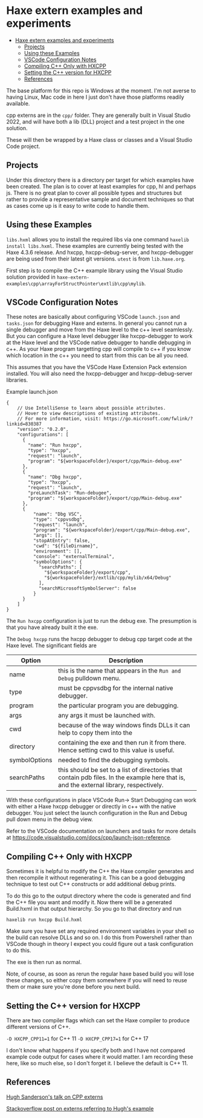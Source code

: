 # Haxe extern examples and experiments

- [Haxe extern examples and experiments](#haxe-extern-examples-and-experiments)
  - [Projects](#projects)
  - [Using these Examples](#using-these-examples)
  - [VSCode Configuration Notes](#vscode-configuration-notes)
  - [Compiling C++ Only with HXCPP](#compiling-c-only-with-hxcpp)
  - [Setting the C++ version for HXCPP](#setting-the-c-version-for-hxcpp)
  - [References](#references)

The base platform for this repo is Windows at the moment. I'm not averse to
having Linux, Mac code in here I just don't have those platforms readily 
available.

cpp externs are in the `cpp/` folder. They are generally built in Visual
Studio 2022, and will have both a lib (DLL) project and a test project in the
one solution.

These will then be wrapped by a Haxe class or classes and a Visual Studio Code
project.

## Projects

Under this directory there is a directory per target for which examples have
been created. The plan is to cover at least examples for cpp, hl and perhaps js.
There is no great plan to cover all possible types and structures but rather
to provide a representative sample and document techniques so that as cases
come up is it easy to write code to handle them.

## Using these Examples

`libs.hxml` allows you to install the required libs via one command
`haxelib install libs.hxml`. These examples are currently being tested with
the Haxe 4.3.6 release. And hxcpp, hxcpp-debug-server, and hxcpp-debugger
are being used from their latest git versions. `utest` is from `lib.haxe.org`.

First step is to compile the C++ example library using the Visual Studio
solution provided in 
`haxe-extern-examples\cpp\arrayForStructPointer\extlib\cpp\mylib`.


## VSCode Configuration Notes

These notes are basically about configuring VSCode `launch.json` and
`tasks.json` for debugging Haxe and externs. In general you cannot run a
single debugger and move from the Haxe level to the c++ level seamlessly. But
you can configure a Haxe level debugger like hxcpp-debugger to work at the
Haxe level and the VSCode native debugger to handle debugging in c++. As your
Haxe program targetting cpp will compile to c++ if you know which location
in the c++ you need to start from this can be all you need.

This assumes that you have the VSCode Haxe Extension Pack extension installed.
You will also need the hxcpp-debugger and hxcpp-debug-server libraries.

Example launch.json
```
{
    // Use IntelliSense to learn about possible attributes.
    // Hover to view descriptions of existing attributes.
    // For more information, visit: https://go.microsoft.com/fwlink/?linkid=830387
    "version": "0.2.0",
    "configurations": [
      {
        "name": "Run hxcpp",
        "type": "hxcpp",
        "request": "launch",
        "program": "${workspaceFolder}/export/cpp/Main-debug.exe"
      },
      {
        "name": "Dbg hxcpp",
        "type": "hxcpp",
        "request": "launch",
        "preLaunchTask": "Run-debugee",
        "program": "${workspaceFolder}/export/cpp/Main-debug.exe"
      },
      {
          "name": "Dbg VSC",
          "type": "cppvsdbg",
          "request": "launch",
          "program": "${workspaceFolder}/export/cpp/Main-debug.exe",
          "args": [],
          "stopAtEntry": false,
          "cwd": "${fileDirname}",
          "environment": [],
          "console": "externalTerminal",
          "symbolOptions": {
            "searchPaths": [
              "${workspaceFolder}/export/cpp",
              "${workspaceFolder}/extlib/cpp/mylib/x64/Debug"
            ],
            "searchMicrosoftSymbolServer": false
          }
      }
    ]
}
```

The `Run hxcpp` configuration is just to run the debug exe. The presumption
is that you have already built it the exe.

The `Debug hxcpp` runs the hxcpp debugger to debug cpp target code at the 
Haxe level. The significant fields are

|Option|Description|
|-|-|
|name|this is the name that appears in the `Run and Debug` pulldown menu.|
|type|must be cppvsdbg for the internal native debugger.|
|program|the particular program you are debugging.|
|args| any args it must be launched with.|
|cwd|because of the way windows finds DLLs it can help to copy them into the 
|directory|containing the exe and then run it from there. Hence setting cwd to this value is useful.|
|symbolOptions|needed to find the debugging symbols.|
|searchPaths|this should be set to a list of directories that contain pdb files. In the example here that is, and the external library, respectively.|

With these configurations in place VSCode Run-> Start Debugging can work with
either a Haxe hxcpp debugger or directly in c++ with the native debugger. You
just select the launch configuration in the Run and Debug pull down menu in
the debug view.

Refer to the VSCode documentation on launchers and tasks for more details at
https://code.visualstudio.com/docs/cpp/launch-json-reference.

## Compiling C++ Only with HXCPP

Sometimes it is helpful to modify the C++ the Haxe compiler generates and then
recompile it without regenerating it. This can be a good debugging technique
to test out C++ constructs or add additional debug prints.

To do this go to the output directory where the code is generated and find
the C++ file you want and modify it. Now there will be a generated Build.hxml
in that output hierarchy. So you go to that directory and run

```
haxelib run hxcpp Build.hxml
```
Make sure you have set any required environment variables in your shell so 
the build can resolve DLLs and so on. I do this from Powershell rather than
VSCode though in theory I expect you could figure out a task configuration
to do this.

The exe is then run as normal.

Note, of course, as soon as rerun the regular haxe based build you will lose
these changes, so either copy them somewhere if you will need to reuse them
or make sure you're done before you next build.

## Setting the C++ version for HXCPP

There are two compiler flags which can set the Haxe compiler to produce 
different versions of C++. 

`-D HXCPP_CPP11=1` for C++ 11
`-D HXCPP_CPP17=1` for C++ 17

I don't know what happens if you specify both and I have not compared
example code output for cases where it would matter. I am recording these
here, like so much else, so I don't forget it. I believe the default is
C++ 11.

## References

[Hugh Sanderson's talk on CPP externs](https://haxe.io/roundups/wwx/c++-magic/)

[Stackoverflow post on externs referring to Hugh's example](https://stackoverflow.com/questions/35620851/access-c-class-from-haxe-using-extern)